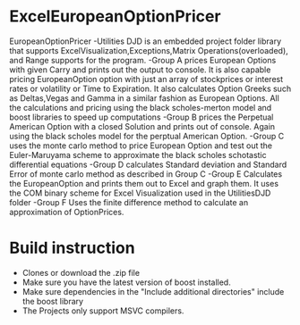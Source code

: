 # ExcelEuropeanOptionPricer
EuropeanOptionPricer
-Utilities DJD is an embedded project folder library that supports ExcelVisualization,Exceptions,Matrix Operations(overloaded), and Range supports for the program.
-Group A prices European Options  with given Carry and prints out the output to console. It is also capable pricing EuropeanOption option with just an array of stockprices or interest rates or volatility or Time to Expiration.  It also calculates Option Greeks such as Deltas,Vegas and Gamma in a similar fashion as European Options. All the calculations and pricing using the black scholes-merton model and boost libraries to speed up computations
-Group B prices the Perpetual American Option with a closed Solution and prints out of console. Again using the black scholes model for the perptual American Option.
-Group C uses the monte carlo method to price European Option and test out the Euler-Maruyama scheme to approximate the black scholes schotastic differential equations
-Group D calculates Standard deviation and Standard Error of monte carlo method as described in Group C
-Group E Calculates the EuropeanOption and prints them out to Excel and graph  them. It uses the COM binary scheme for Excel Visualization used in the UtilitiesDJD folder
-Group F Uses the finite difference method to calculate an approximation of OptionPrices.

# Build instruction
- Clones or download the .zip file
- Make sure you have the latest version of boost installed.
- Make sure dependencies in the "Include additional directories" include the boost library
- The Projects only support MSVC compilers.
